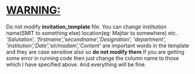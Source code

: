 <u><h1>WARNING:</h1></u>
Do not modify <b>invitation_template</b> file.
You can change institution name(SMIT to something else) location(eg: Majitar to somewhere) etc.
<i>'Salutation', 'firstname','secondname','Designation', 'department', 'institution','Date','sir/madam','Content'</i> are important words in the template
and they are case sensitive also so <b>do not modify them</b>
If you are getting some error in running code then just change the column name to those which I have specified above. And everything will be fine.
